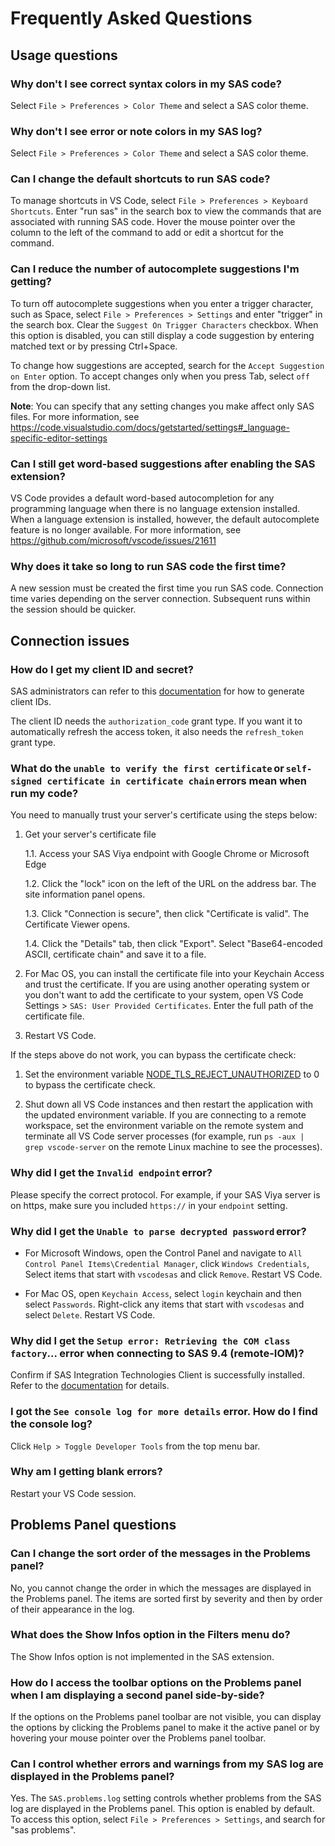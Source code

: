 # Frequently Asked Questions

## Usage questions

### Why don't I see correct syntax colors in my SAS code?

Select `File > Preferences > Color Theme` and select a SAS color theme.

### Why don't I see error or note colors in my SAS log​?

Select `File > Preferences > Color Theme` and select a SAS color theme.

### Can I change the default shortcuts to run SAS code?

To manage shortcuts in VS Code, select `File > Preferences > Keyboard Shortcuts`. Enter "run sas" in the search box to view the commands that are associated with running SAS code. Hover the mouse pointer over the column to the left of the command to add or edit a shortcut for the command.

### Can I reduce the number of autocomplete suggestions I'm getting?

To turn off autocomplete suggestions when you enter a trigger character, such as Space, select `File > Preferences > Settings` and enter "trigger" in the search box. Clear the `Suggest On Trigger Characters` checkbox. When this option is disabled, you can still display a code suggestion by entering matched text or by pressing Ctrl+Space.

To change how suggestions are accepted, search for the `Accept Suggestion on Enter` option. To accept changes only when you press Tab, select `off` from the drop-down list.

**Note**: You can specify that any setting changes you make affect only SAS files. For more information, see https://code.visualstudio.com/docs/getstarted/settings#_language-specific-editor-settings

### Can I still get word-based suggestions after enabling the SAS extension?

VS Code provides a default word-based autocompletion for any programming language when there is no language extension installed. When a language extension is installed, however, the default autocomplete feature is no longer available. For more information, see https://github.com/microsoft/vscode/issues/21611

### Why does it take so long to run SAS code the first time?

A new session must be created the first time you run SAS code. Connection time varies depending on the server connection. Subsequent runs within the session should be quicker.

## Connection issues

### How do I get my client ID and secret?

SAS administrators can refer to this [documentation](https://documentation.sas.com/?cdcId=sasadmincdc&cdcVersion=v_052&docsetId=calauthmdl&docsetTarget=n1iyx40th7exrqn1ej8t12gfhm88.htm#n0ce1kz53qzmukn165fzrqdsws3e) for how to generate client IDs.

The client ID needs the `authorization_code` grant type. If you want it to automatically refresh the access token, it also needs the `refresh_token` grant type.

### What do the `unable to verify the first certificate` or `self-signed certificate in certificate chain` errors mean when run my code?

You need to manually trust your server's certificate using the steps below:

1. Get your server's certificate file

   1.1. Access your SAS Viya endpoint with Google Chrome or Microsoft Edge

   1.2. Click the "lock" icon on the left of the URL on the address bar. The site information panel opens.

   1.3. Click "Connection is secure", then click "Certificate is valid". The Certificate Viewer opens.

   1.4. Click the "Details" tab, then click "Export". Select "Base64-encoded ASCII, certificate chain" and save it to a file.

2. For Mac OS, you can install the certificate file into your Keychain Access and trust the certificate. If you are using another operating system or you don't want to add the certificate to your system, open VS Code Settings > `SAS: User Provided Certificates`. Enter the full path of the certificate file.

3. Restart VS Code.

If the steps above do not work, you can bypass the certificate check:

1. Set the environment variable [NODE_TLS_REJECT_UNAUTHORIZED](https://nodejs.org/api/cli.html#node_tls_reject_unauthorizedvalue) to 0 to bypass the certificate check.

2. Shut down all VS Code instances and then restart the application with the updated environment variable. If you are connecting to a remote workspace, set the environment variable on the remote system and terminate all VS Code server processes (for example, run `ps -aux | grep vscode-server` on the remote Linux machine to see the processes).

### Why did I get the `Invalid endpoint` error​?

Please specify the correct protocol. For example, if your SAS Viya server is on https, make sure you included `https://` in your `endpoint` setting.

### Why did I get the `Unable to parse decrypted password` error​?

- For Microsoft Windows, open the Control Panel and navigate to `All Control Panel Items\Credential Manager`, click `Windows Credentials`, Select items that start with `vscodesas` and click `Remove`. Restart VS Code.

- For Mac OS, open `Keychain Access`, select `login` keychain and then select `Passwords`. Right-click any items that start with `vscodesas` and select `Delete`. Restart VS Code.

### Why did I get the `Setup error: Retrieving the COM class factory`... error when connecting to SAS 9.4 (remote-IOM)?

Confirm if SAS Integration Technologies Client is successfully installed. Refer to the [documentation](./Configurations/Profiles/sas9iom.md) for details.

### I got the `See console log for more details` error. How do I find the console log?​

Click `Help > Toggle Developer Tools` from the top menu bar.

### Why am I getting blank errors?

Restart your VS Code session.

## Problems Panel questions

### Can I change the sort order of the messages in the Problems panel?

No, you cannot change the order in which the messages are displayed in the Problems panel. The items are sorted first by severity and then by order of their appearance in the log.

### What does the Show Infos option in the Filters menu do?

The Show Infos option is not implemented in the SAS extension.

### How do I access the toolbar options on the Problems panel when I am displaying a second panel side-by-side?

If the options on the Problems panel toolbar are not visible, you can display the options by clicking the Problems panel to make it the active panel or by hovering your mouse pointer over the Problems panel toolbar.

### Can I control whether errors and warnings from my SAS log are displayed in the Problems panel?

Yes. The `SAS.problems.log` setting controls whether problems from the SAS log are displayed in the Problems panel. This option is enabled by default. To access this option, select `File > Preferences > Settings`, and search for "sas problems".
